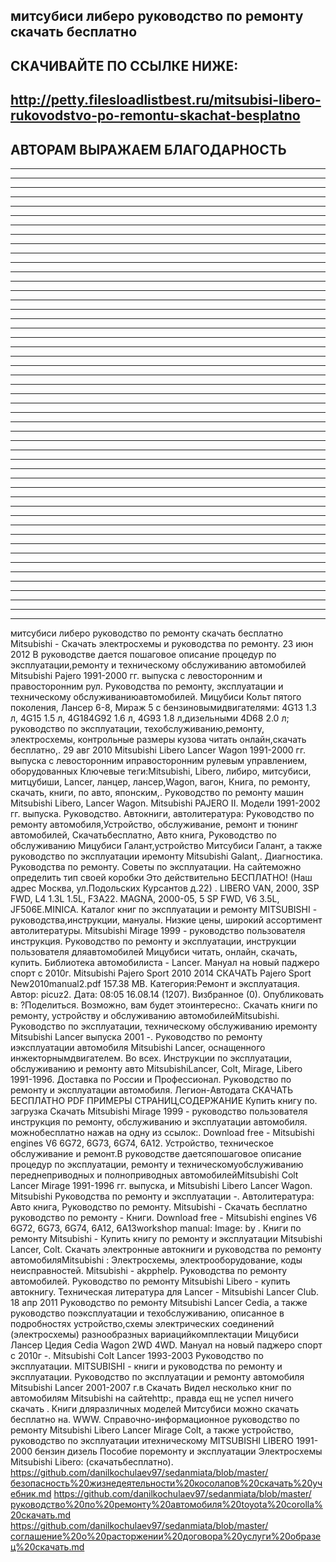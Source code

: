 митсубиси либеро руководство по ремонту скачать бесплатно
--------------------------------------------------
СКАЧИВАЙТЕ ПО ССЫЛКЕ НИЖЕ:
--------------------------------------------------
http://petty.filesloadlistbest.ru/mitsubisi-libero-rukovodstvo-po-remontu-skachat-besplatno
--------------------------------------------------
АВТОРАМ ВЫРАЖАЕМ БЛАГОДАРНОСТЬ
--------------------------------------------------
--------------------------------------------------
--------------------------------------------------
--------------------------------------------------
--------------------------------------------------
--------------------------------------------------
--------------------------------------------------
--------------------------------------------------
--------------------------------------------------
--------------------------------------------------
--------------------------------------------------
--------------------------------------------------
--------------------------------------------------
--------------------------------------------------
--------------------------------------------------
--------------------------------------------------
--------------------------------------------------
--------------------------------------------------
--------------------------------------------------
--------------------------------------------------
--------------------------------------------------
--------------------------------------------------
--------------------------------------------------
--------------------------------------------------
--------------------------------------------------
--------------------------------------------------
--------------------------------------------------
--------------------------------------------------
--------------------------------------------------
--------------------------------------------------
--------------------------------------------------
--------------------------------------------------
--------------------------------------------------
--------------------------------------------------
--------------------------------------------------
--------------------------------------------------
--------------------------------------------------
--------------------------------------------------
--------------------------------------------------
--------------------------------------------------
--------------------------------------------------
--------------------------------------------------
--------------------------------------------------
--------------------------------------------------
--------------------------------------------------
--------------------------------------------------
--------------------------------------------------
--------------------------------------------------
--------------------------------------------------
--------------------------------------------------
митсубиси либеро руководство по ремонту скачать бесплатно Mitsubishi - Скачать электросхемы и руководства по ремонту. 23 июн 2012  В руководстве дается пошаговое описание процедур по эксплуатации,ремонту и техническому обслуживанию автомобилей Mitsubishi Pajero 1991-2000 гг. выпуска с левосторонним и правосторонним рул. Руководства по ремонту, эксплуатации и техническому обслуживаниюавтомобилей. Мицубиси Кольт пятого поколения, Лансер 6-8, Мираж 5 с бензиновымидвигателями: 4G13 1.3 л, 4G15 1.5 л, 4G184G92 1.6 л, 4G93 1.8 л,дизельными 4D68 2.0 л; руководство по эксплуатации, техобслуживанию,ремонту, электросхемы, контрольные размеры кузова читать онлайн,скачать бесплатно,. 29 авг 2010  Mitsubishi Libero Lancer Wagon 1991-2000 гг. выпуска с левосторонним иправосторонним рулевым управлением, оборудованных  Ключевые теги:Mitsubishi, Libero, либиро, митсубиси, митцубиши, Lancer, ланцер, лансер,Wagon, вагон, Книга, по ремонту, скачать, книги, по авто, японским,. Руководство по ремонту машин Mitsubishi Libero, Lancer Wagon. Mitsubishi PAJERO II. Модели 1991-2002 гг. выпуска. Руководство. Автокниги, автолитература: Руководство по ремонту автомобиля,Устройство, обслуживание, ремонт и тюнинг автомобилей, Скачатьбесплатно, Авто книга,  Руководство по обслуживанию Мицубиси Галант,устройство Митсубиси Галант, а также руководство по эксплуатации иремонту Mitsubishi Galant,. Диагностика. Руководства по ремонту. Советы по эксплуатации. На сайтеможно определить тип своей коробки  Это действительно БЕСПЛАТНО! (Наш адрес Москва, ул.Подольских Курсантов д.22) . LIBERO VAN, 2000, 3SP FWD, L4 1.3L 1.5L, F3A22. MAGNA, 2000-05, 5 SP FWD, V6 3.5L, JF506E.MINICA. Каталог книг по эксплуатации и ремонту MITSUBISHI - руководства,инструкции, мануалы. Низкие цены, широкий ассортимент автолитературы. Mitsubishi Mirage 1999 - руководство пользователя  инструкция. Руководство по ремонту и эксплуатации, инструкции пользователя дляавтомобилей Мицубиси читать, онлайн, скачать, купить.
Библиотека автомобилиста - Lancer. Мануал на новый паджеро спорт с 2010г. Mitsubishi Pajero Sport 2010 2014  СКАЧАТЬ  Pajero Sport New2010manual2.pdf 157.38 MB. Категория:Ремонт и эксплуатация. Автор: picuz2. Дата: 08:05 16.08.14 (1207). Визбранное (0). Опубликовать в: ?Поделиться. Возможно, вам будет этоинтересно:. Скачать книги по ремонту, устройству и обслуживанию автомобилейMitsubishi.  Руководство по эксплуатации, техническому обслуживанию иремонту Mitsubishi Lancer выпуска 2001 -. Руководство по ремонту иэксплуатации автомобиля Mitsubishi Lancer, оснащенного инжекторнымдвигателем. Во всех. Инструкции по эксплуатации, обслуживанию и ремонту авто MitsubishiLancer, Colt, Mirage, Libero 1991-1996. Доставка по России и Профессионал. Руководство по ремонту и эксплуатации автомобиля. Легион-Aвтодата  СКАЧАТЬ БЕСПЛАТНО PDF ПРИМЕРЫ СТРАНИЦ,СОДЕРЖАНИЕ Купить книгу по. загрузка Скачать Mitsubishi Mirage 1999 - руководство пользователя инструкция по ремонту, обслуживанию и эксплуатации автомобиля. можнобесплатно нажав на одну из ссылок:. Download free - Mitsubishi engines V6 6G72, 6G73, 6G74, 6A12. Устройство, техническое обслуживание и ремонт.В руководстве даетсяпошаговое описание процедур по эксплуатации, ремонту и техническомуобслуживанию переднеприводных и полноприводных автомобилейMitsubishi Colt  Lancer  Mirage 1991-1996 гг. выпуска, и Mitsubishi Libero Lancer Wagon. Mitsubishi Руководства по ремонту и эксплуатации -. Автолитература: Авто книга, Руководство по ремонту. Mitsubishi - Скачать бесплатно руководство по ремонту - Книги. Download free - Mitsubishi engines V6 6G72, 6G73, 6G74, 6A12, 6A13workshop manual: Image: by . Книги по ремонту Mitsubishi -
Купить книгу по ремонту и эксплуатации Mitsubishi Lancer, Colt. Скачать электронные автокниги и руководства по ремонту автомобиляMitsubishi : Электросхемы, электрооборудование, коды неисправностей. Mitsubishi - akpphelp. Руководства по ремонту автомобилей. Руководство по ремонту Mitsubishi Libero - купить автокнигу. Техническая литература для Lancer - Mitsubishi Lancer Club. 18 апр 2011  Руководство по ремонту Mitsubishi Lancer Cedia, а также руководство поэксплуатации и техобслуживанию, описанное в подробностях устройство,схемы электрических соединений (электросхемы) разнообразных вариацийкомплектации Мицубиси Лансер Цедия  Cedia Wagon 2WD  4WD. Мануал на новый паджеро спорт с 2010г -. Mitsubishi Colt Lancer 1993-2003 Руководство по эксплуатации. MITSUBISHI - книги и руководства по ремонту и эксплуатации. Руководство по эксплуатации и ремонту автомобиля Mitsubishi Lancer 2001-2007 г.в Скачать  Видел несколько книг по автомобилям Mitsubishi на сайтеhttp:, правда ещ не успел ничего скачать . Книги дляразличных моделей Митсубиси можно скачать бесплатно на. WWW. Справочно-информационное руководство по ремонту Mitsubishi Libero Lancer  Mirage  Colt, а также устройство, руководство по эксплуатации итехническому  MITSUBISHI LIBERO 1991-2000 бензин  дизель Пособие поремонту и эксплуатации  Электросхемы Mitsubishi Libero: (скачатьбесплатно).
https://github.com/danilkochulaev97/sedanmiata/blob/master/безопасность%20жизнедеятельности%20косолапов%20скачать%20учебник.md
https://github.com/danilkochulaev97/sedanmiata/blob/master/руководство%20по%20ремонту%20автомобиля%20toyota%20corolla%20скачать.md
https://github.com/danilkochulaev97/sedanmiata/blob/master/соглашение%20о%20расторжении%20договора%20услуги%20образец%20скачать.md